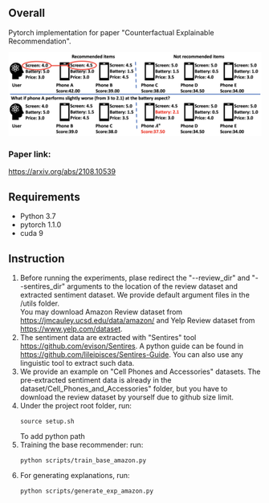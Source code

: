 ## Overall
Pytorch implementation for paper 
"Counterfactual Explainable Recommendation".

![](pic/overview.png)
### Paper link: 
https://arxiv.org/abs/2108.10539

## Requirements
- Python 3.7
- pytorch 1.1.0
- cuda 9

## Instruction
1. Before running the experiments, plase redirect the "--review_dir" and "--sentires_dir" arguments to the location of the review dataset and extracted sentiment dataset. We provide default argument files in the /utils folder.\
You may download Amazon Review dataset from https://jmcauley.ucsd.edu/data/amazon/ and Yelp Review dataset from https://www.yelp.com/dataset.
2. The sentiment data are extracted with "Sentires" tool https://github.com/evison/Sentires. A python guide can be found in https://github.com/lileipisces/Sentires-Guide. You can also use any linguistic tool to extract such data. 
3. We provide an example on "Cell Phones and Accessories" datasets. The pre-extracted sentiment data is already in the dataset/Cell_Phones_and_Accessories" folder, but you have to download the review dataset by yourself due to github size limit.
4. Under the project root folder, run:
    ```
    source setup.sh
    ```
    To add python path
5. Training the base recommender: run:
    ```
    python scripts/train_base_amazon.py
    ```
6. For generating explanations, run:
    ```
    python scripts/generate_exp_amazon.py
    ```

